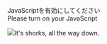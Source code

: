 JavaScriptを有効にしてください  
Please turn on your JavaScript

![](https://static.blahaj.zone/shonky/assets/transparent/Shonky.webp)It's shorks, all the way down.